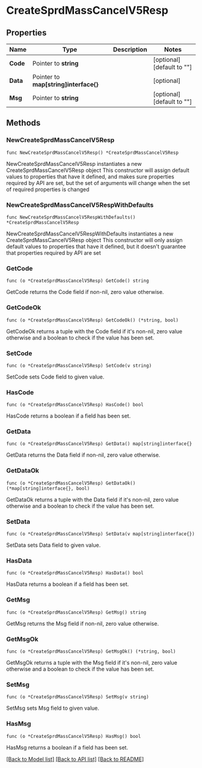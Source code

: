 # CreateSprdMassCancelV5Resp

## Properties

Name | Type | Description | Notes
------------ | ------------- | ------------- | -------------
**Code** | Pointer to **string** |  | [optional] [default to ""]
**Data** | Pointer to **map[string]interface{}** |  | [optional] 
**Msg** | Pointer to **string** |  | [optional] [default to ""]

## Methods

### NewCreateSprdMassCancelV5Resp

`func NewCreateSprdMassCancelV5Resp() *CreateSprdMassCancelV5Resp`

NewCreateSprdMassCancelV5Resp instantiates a new CreateSprdMassCancelV5Resp object
This constructor will assign default values to properties that have it defined,
and makes sure properties required by API are set, but the set of arguments
will change when the set of required properties is changed

### NewCreateSprdMassCancelV5RespWithDefaults

`func NewCreateSprdMassCancelV5RespWithDefaults() *CreateSprdMassCancelV5Resp`

NewCreateSprdMassCancelV5RespWithDefaults instantiates a new CreateSprdMassCancelV5Resp object
This constructor will only assign default values to properties that have it defined,
but it doesn't guarantee that properties required by API are set

### GetCode

`func (o *CreateSprdMassCancelV5Resp) GetCode() string`

GetCode returns the Code field if non-nil, zero value otherwise.

### GetCodeOk

`func (o *CreateSprdMassCancelV5Resp) GetCodeOk() (*string, bool)`

GetCodeOk returns a tuple with the Code field if it's non-nil, zero value otherwise
and a boolean to check if the value has been set.

### SetCode

`func (o *CreateSprdMassCancelV5Resp) SetCode(v string)`

SetCode sets Code field to given value.

### HasCode

`func (o *CreateSprdMassCancelV5Resp) HasCode() bool`

HasCode returns a boolean if a field has been set.

### GetData

`func (o *CreateSprdMassCancelV5Resp) GetData() map[string]interface{}`

GetData returns the Data field if non-nil, zero value otherwise.

### GetDataOk

`func (o *CreateSprdMassCancelV5Resp) GetDataOk() (*map[string]interface{}, bool)`

GetDataOk returns a tuple with the Data field if it's non-nil, zero value otherwise
and a boolean to check if the value has been set.

### SetData

`func (o *CreateSprdMassCancelV5Resp) SetData(v map[string]interface{})`

SetData sets Data field to given value.

### HasData

`func (o *CreateSprdMassCancelV5Resp) HasData() bool`

HasData returns a boolean if a field has been set.

### GetMsg

`func (o *CreateSprdMassCancelV5Resp) GetMsg() string`

GetMsg returns the Msg field if non-nil, zero value otherwise.

### GetMsgOk

`func (o *CreateSprdMassCancelV5Resp) GetMsgOk() (*string, bool)`

GetMsgOk returns a tuple with the Msg field if it's non-nil, zero value otherwise
and a boolean to check if the value has been set.

### SetMsg

`func (o *CreateSprdMassCancelV5Resp) SetMsg(v string)`

SetMsg sets Msg field to given value.

### HasMsg

`func (o *CreateSprdMassCancelV5Resp) HasMsg() bool`

HasMsg returns a boolean if a field has been set.


[[Back to Model list]](../README.md#documentation-for-models) [[Back to API list]](../README.md#documentation-for-api-endpoints) [[Back to README]](../README.md)


